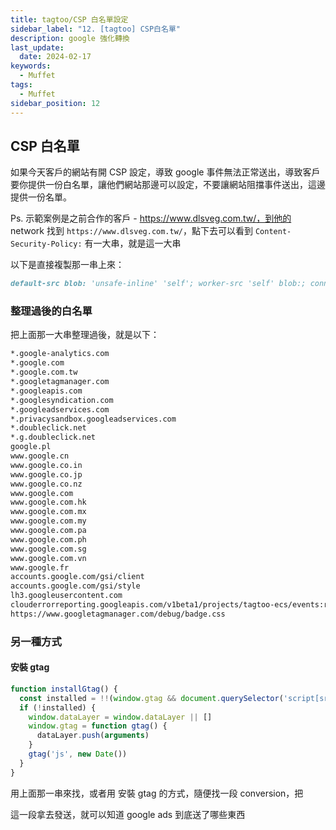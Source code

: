```yaml
---
title: tagtoo/CSP 白名單設定
sidebar_label: "12. [tagtoo] CSP白名單"
description: google 強化轉換
last_update:
  date: 2024-02-17
keywords:
  - Muffet
tags:
  - Muffet
sidebar_position: 12
---
```




## CSP 白名單

如果今天客戶的網站有開 CSP 設定，導致 google 事件無法正常送出，導致客戶要你提供一份白名單，讓他們網站那邊可以設定，不要讓網站阻擋事件送出，這邊提供一份名單。


Ps. 示範案例是之前合作的客戶 - https://www.dlsveg.com.tw/，到他的 network 找到 `https://www.dlsveg.com.tw/`，點下去可以看到 `Content-Security-Policy:` 有一大串，就是這一大串

以下是直接複製那一串上來：
```md
default-src blob: 'unsafe-inline' 'self'; worker-src 'self' blob:; connect-src *.smartweb.tw www.google-analytics.com *.google.com *.google.com.tw *.bing.com s.yimg.com *.doubleclick.net www.facebook.com www.googletagmanager.com www.google.com.hk www.google.com.sg fcm.googleapis.com r.lr-in-prod.com cdn.lr-in-prod.com/LogRocket.min.js pagead2.googlesyndication.com https://api-bdc.net/data/client-ip accounts.google.com/gsi/client pta-api.tagtoo.co api.tagtoo.com.tw ecs.tagtoo.co event.tagtoo.co clouderrorreporting.googleapis.com/v1beta1/projects/tagtoo-ecs/events:report *.tiktok.com analytics.pangle-ads.com/api/v2/pangle_pixel match.adsrvr.org/track/cmf/generic receiver-feed.tagtoo.com.tw/products/ 'self'; script-src 'nonce-94e3b777ca7e65b6b22b945c5b34dbbe' *.smartweb.tw static.smartweb.tw *.googletagmanager.com *.facebook.net api.facebook.com apis.google.com tagmanager.google.com syndication.twitter.com www.googleadservices.com googleads.g.doubleclick.net unpkg.com/popper.js@1.12.6/dist/umd/popper.js *.google-analytics.com cdnjs.cloudflare.com/ajax/libs/popper.js/1.14.7/umd/popper.min.js *.yimg.com *.bing.com sp.analytics.yahoo.com ajax.googleapis.com www.youtube.com s.ytimg.com cdnjs.cloudflare.com/ajax/libs/popper.js/1.12.9/umd/popper.min.js cse.google.com www.google.com platform.twitter.com d.line-scdn.net/n/line_tag/public/release/v1/lt.js tpc.googlesyndication.com cdn.ampproject.org www.instagram.com cdn.lr-in-prod.com accounts.google.com/gsi/client ad.tagtoo.co cdn.tagtoo.com.tw api.tagtoo.com.tw track.tagtoo.com.tw ecs.tagtoo.co *.tiktok.com analytics.pangle-ads.com/api/v2/pangle_pixel 'unsafe-eval' 'unsafe-inline' 'self'; style-src *.smartweb.tw use.fontawesome.com fonts.googleapis.com *.google.com static.smartweb.tw cdn.ampproject.org https://www.googletagmanager.com/debug/badge.css accounts.google.com/gsi/style 'unsafe-inline' 'self'; font-src *.smartweb.tw use.fontawesome.com fonts.gstatic.com data: 'self'; child-src *.smartweb.tw *.twitter.com *.facebook.com *.google.com bid.g.doubleclick.net www.youtube.com tpc.googlesyndication.com www.googletagmanager.com www.instagram.com td.doubleclick.net ad.tagtoo.co tracking.shopmarketplacenetwork.com api.tagtoo.com.tw track.tagtoo.com.tw ecs.tagtoo.co api.ezorderly.com 'self'; img-src *.smartweb.tw *.google-analytics.com *.google.com *.google.com.tw google.pl googleads.g.doubleclick.net lh3.googleusercontent.com www.google.cn www.google.co.in www.google.co.jp www.google.co.nz www.google.com www.google.com.hk www.google.com.mx www.google.com.my www.google.com.pa www.google.com.ph www.google.com.sg www.google.com.vn www.google.fr www.googleadservices.com www.googleapis.com www.googletagmanager.com *.bing.com *.facebook.com *.g.doubleclick.net *.gstatic.com *.ytimg.com connect.facebook.net cx.atdmt.com scdn.line-apps.com static.smartweb.tw static.xx.fbcdn.net stats.g.doubleclick.net tr.line.me *.analytics.yahoo.com *.privacysandbox.googleadservices.com www.f-counter.net pixel.tagtoo.co track.tagtoo.co track.tagtoo.com.tw api.tagtoo.com.tw ecs.tagtoo.co match.adsrvr.org 'self' data:
```


### 整理過後的白名單

把上面那一大串整理過後，就是以下：

```md
*.google-analytics.com
*.google.com
*.google.com.tw
*.googletagmanager.com
*.googleapis.com
*.googlesyndication.com
*.googleadservices.com
*.privacysandbox.googleadservices.com
*.doubleclick.net
*.g.doubleclick.net
google.pl
www.google.cn
www.google.co.in
www.google.co.jp
www.google.co.nz
www.google.com
www.google.com.hk
www.google.com.mx
www.google.com.my
www.google.com.pa
www.google.com.ph
www.google.com.sg
www.google.com.vn
www.google.fr
accounts.google.com/gsi/client
accounts.google.com/gsi/style
lh3.googleusercontent.com
clouderrorreporting.googleapis.com/v1beta1/projects/tagtoo-ecs/events:report
https://www.googletagmanager.com/debug/badge.css
```


### 另一種方式

#### 安裝 gtag
```js
function installGtag() {
  const installed = !!(window.gtag && document.querySelector('script[src*="/gtag/js"]'))  
  if (!installed) {
    window.dataLayer = window.dataLayer || []    
    window.gtag = function gtag() {
      dataLayer.push(arguments)
    }
    gtag('js', new Date())    
  }
}
```


用上面那一串來找，或者用 安裝 gtag 的方式，隨便找一段 conversion，把
<!-- Google tag (gtag.js) -->
<script async src="https://www.googletagmanager.com/gtag/js?id=AW-11202968721"></script>
<script>
  window.dataLayer = window.dataLayer || [];
  function gtag(){dataLayer.push(arguments);}
  gtag('js', new Date());

  gtag('config', 'AW-11202968721');
</script>

這一段拿去發送，就可以知道 google ads 到底送了哪些東西